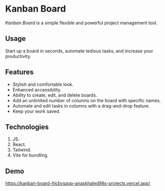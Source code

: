 # Kanban Board

*Kanban Board* is a simple flexible and powerful project management tool.

## Usage
Start up a board in seconds, automate tedious tasks, and increase your productivity.

## Features
- Stylish and comfortable look.
- Enhanced accessibility.
- Ability to create, edit, and delete boards.
- Add an unlimited number of columns on the board with specific names.
- Automate and edit tasks in columns with a drag-and-drop feature.
- Keep your work saved.

## Technologies
1. JS. 
2. React.
3. Tailwind.
4. Vite for bundling.
   

## Demo 
https://kanban-board-hlcbvsaop-anaskhaled98s-projects.vercel.app/
